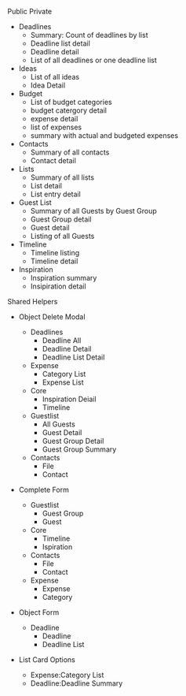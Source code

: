 Public
Private
* Deadlines
  * Summary: Count of deadlines by list
  * Deadline list detail
  * Deadline detail
  * List of all deadlines or one deadline list
* Ideas
  * List of all ideas
  * Idea Detail
* Budget
  * List of budget categories
  * budget catergory detail 
  * expense detail
  * list of expenses
  * summary with actual and budgeted expenses
* Contacts
  * Summary of all contacts
  * Contact detail
* Lists
  * Summary of all lists
  * List detail
  * List entry detail
* Guest List
  * Summary of all Guests by Guest Group
  * Guest Group detail
  * Guest detail
  * Listing of all Guests
* Timeline
  * Timeline listing
  * Timeline detail
* Inspiration
  * Inspiration summary
  * Insipiration detail
  

Shared Helpers
* Object Delete Modal
  * Deadlines
    * Deadline All
    * Deadline Detail
    * Deadline List Detail
  * Expense
    * Category List
    * Expense List
  * Core
    * Inspiration Deiail
    * Timeline
  * Guestlist
    * All Guests
    * Guest Detail
    * Guest Group Detail
    * Guest Group Summary
  * Contacts
    * File
    * Contact
* Complete Form
  * Guestlist
    * Guest Group
    * Guest
  * Core
      * Timeline
      * Ispiration
  * Contacts
      * File
      * Contact
  * Expense
    * Expense
    * Category
* Object Form
    * Deadline
      * Deadline
      * Deadline List

* List Card Options
  * Expense:Category List
  * Deadline:Deadline Summary